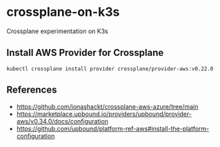 # crossplane-on-k3s
Crossplane experimentation on K3s


## Install AWS Provider for Crossplane
```
kubectl crossplane install provider crossplane/provider-aws:v0.22.0
```

## References
- https://github.com/jonashackt/crossplane-aws-azure/tree/main
- https://marketplace.upbound.io/providers/upbound/provider-aws/v0.34.0/docs/configuration
- https://github.com/upbound/platform-ref-aws#install-the-platform-configuration
